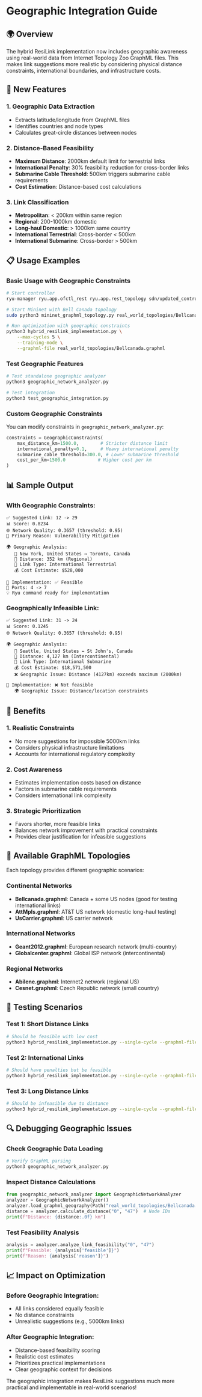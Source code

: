 # Geographic Integration Guide

## 🌍 Overview

The hybrid ResiLink implementation now includes geographic awareness using real-world data from Internet Topology Zoo GraphML files. This makes link suggestions more realistic by considering physical distance constraints, international boundaries, and infrastructure costs.

## 🚀 New Features

### 1. Geographic Data Extraction
- Extracts latitude/longitude from GraphML files
- Identifies countries and node types
- Calculates great-circle distances between nodes

### 2. Distance-Based Feasibility
- **Maximum Distance**: 2000km default limit for terrestrial links
- **International Penalty**: 30% feasibility reduction for cross-border links
- **Submarine Cable Threshold**: 500km triggers submarine cable requirements
- **Cost Estimation**: Distance-based cost calculations

### 3. Link Classification
- **Metropolitan**: < 200km within same region
- **Regional**: 200-1000km domestic
- **Long-haul Domestic**: > 1000km same country
- **International Terrestrial**: Cross-border < 500km
- **International Submarine**: Cross-border > 500km

## 📋 Usage Examples

### Basic Usage with Geographic Constraints
```bash
# Start controller
ryu-manager ryu.app.ofctl_rest ryu.app.rest_topology sdn/updated_controller.py --observe-links

# Start Mininet with Bell Canada topology
sudo python3 mininet_graphml_topology.py real_world_topologies/Bellcanada.graphml

# Run optimization with geographic constraints
python3 hybrid_resilink_implementation.py \
    --max-cycles 5 \
    --training-mode \
    --graphml-file real_world_topologies/Bellcanada.graphml
```

### Test Geographic Features
```bash
# Test standalone geographic analyzer
python3 geographic_network_analyzer.py

# Test integration
python3 test_geographic_integration.py
```

### Custom Geographic Constraints
You can modify constraints in `geographic_network_analyzer.py`:
```python
constraints = GeographicConstraints(
    max_distance_km=1500.0,        # Stricter distance limit
    international_penalty=0.1,     # Heavy international penalty
    submarine_cable_threshold=300.0, # Lower submarine threshold
    cost_per_km=1500.0            # Higher cost per km
)
```

## 📊 Sample Output

### With Geographic Constraints:
```
✅ Suggested Link: 12 -> 29
📊 Score: 0.8234
🌐 Network Quality: 0.3657 (threshold: 0.95)
🎯 Primary Reason: Vulnerability Mitigation

🌍 Geographic Analysis:
   📍 New York, United States ↔ Toronto, Canada
   📏 Distance: 352 km (Regional)
   🔗 Link Type: International Terrestrial
   💰 Cost Estimate: $528,000
   
🔧 Implementation: ✅ Feasible
🔌 Ports: 4 -> 7
💡 Ryu command ready for implementation
```

### Geographically Infeasible Link:
```
✅ Suggested Link: 31 -> 24
📊 Score: 0.1245
🌐 Network Quality: 0.3657 (threshold: 0.95)

🌍 Geographic Analysis:
   📍 Seattle, United States ↔ St John's, Canada
   📏 Distance: 4,127 km (Intercontinental)
   🔗 Link Type: International Submarine
   💰 Cost Estimate: $18,571,500
   ❌ Geographic Issue: Distance (4127km) exceeds maximum (2000km)
   
🔧 Implementation: ❌ Not feasible
   🌍 Geographic Issue: Distance/location constraints
```

## 🎯 Benefits

### 1. Realistic Constraints
- No more suggestions for impossible 5000km links
- Considers physical infrastructure limitations
- Accounts for international regulatory complexity

### 2. Cost Awareness
- Estimates implementation costs based on distance
- Factors in submarine cable requirements
- Considers international link complexity

### 3. Strategic Prioritization
- Favors shorter, more feasible links
- Balances network improvement with practical constraints
- Provides clear justification for infeasible suggestions

## 🔧 Available GraphML Topologies

Each topology provides different geographic scenarios:

### Continental Networks
- **Bellcanada.graphml**: Canada + some US nodes (good for testing international links)
- **AttMpls.graphml**: AT&T US network (domestic long-haul testing)
- **UsCarrier.graphml**: US carrier network

### International Networks  
- **Geant2012.graphml**: European research network (multi-country)
- **Globalcenter.graphml**: Global ISP network (intercontinental)

### Regional Networks
- **Abilene.graphml**: Internet2 network (regional US)
- **Cesnet.graphml**: Czech Republic network (small country)

## 🧪 Testing Scenarios

### Test 1: Short Distance Links
```bash
# Should be feasible with low cost
python3 hybrid_resilink_implementation.py --single-cycle --graphml-file real_world_topologies/Cesnet.graphml
```

### Test 2: International Links
```bash
# Should have penalties but be feasible
python3 hybrid_resilink_implementation.py --single-cycle --graphml-file real_world_topologies/Geant2012.graphml
```

### Test 3: Long Distance Links
```bash
# Should be infeasible due to distance
python3 hybrid_resilink_implementation.py --single-cycle --graphml-file real_world_topologies/Globalcenter.graphml
```

## 🔍 Debugging Geographic Issues

### Check Geographic Data Loading
```bash
# Verify GraphML parsing
python3 geographic_network_analyzer.py
```

### Inspect Distance Calculations
```python
from geographic_network_analyzer import GeographicNetworkAnalyzer
analyzer = GeographicNetworkAnalyzer()
analyzer.load_graphml_geography(Path("real_world_topologies/Bellcanada.graphml"))
distance = analyzer.calculate_distance("0", "47")  # Node IDs
print(f"Distance: {distance:.0f} km")
```

### Test Feasibility Analysis
```python
analysis = analyzer.analyze_link_feasibility("0", "47")
print(f"Feasible: {analysis['feasible']}")
print(f"Reason: {analysis['reason']}")
```

## 📈 Impact on Optimization

### Before Geographic Integration:
- All links considered equally feasible
- No distance constraints
- Unrealistic suggestions (e.g., 5000km links)

### After Geographic Integration:
- Distance-based feasibility scoring
- Realistic cost estimates
- Prioritizes practical implementations
- Clear geographic context for decisions

The geographic integration makes ResiLink suggestions much more practical and implementable in real-world scenarios!